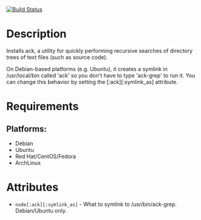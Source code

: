 [![Build Status](https://secure.travis-ci.org/nathenharvey/ack-cookbook.png)](http://travis-ci.org/nathenharvey/ack-cookbook)


Description
===========

Installs ack, a utility for quickly performing recursive searches of directory
trees of text files (such as source code).

On Debian-based platforms (e.g. Ubuntu), it creates a symlink in /usr/local/bin
called 'ack' so you don't have to type 'ack-grep' to run it. You can change this
behavior by setting the [:ack][:symlink_as] attribute.

Requirements
============

## Platforms:

* Debian
* Ubuntu
* Red Hat/CentOS/Fedora
* ArchLinux

Attributes
==========

* `node[:ack][:symlink_as]` - What to symlink to /usr/bin/ack-grep. Debian/Ubuntu only.
